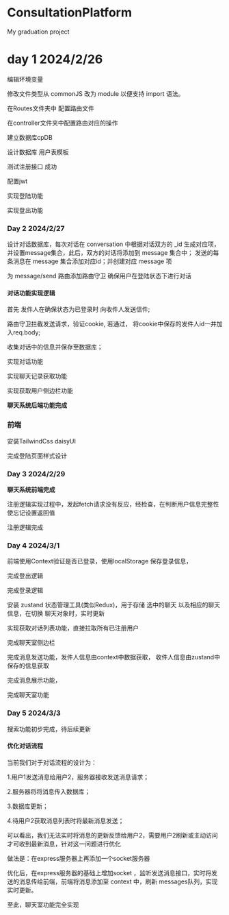 # ConsultationPlatform
My graduation project

# day 1 2024/2/26
编辑环境变量

修改文件类型从 commonJS 改为 module 以便支持 import 语法。

在Routes文件夹中 配置路由文件

在controller文件夹中配置路由对应的操作

建立数据库cpDB

设计数据库 用户表模板

测试注册接口 成功

配置jwt

实现登陆功能

实现登出功能

### Day 2 2024/2/27

设计对话数据库，每次对话在 conversation 中根据对话双方的 _id 生成对应项，并设置message集合，此后，双方的对话将添加到 message 集合中； 发送的每条消息在 message 集合添加对应id；并创建对应 message 项

为 message/send 路由添加路由守卫 确保用户在登陆状态下进行对话



#### 对话功能实现逻辑

首先 发件人在确保状态为已登录时 向收件人发送信件;

路由守卫拦截发送请求，验证cookie, 若通过， 将cookie中保存的发件人id一并加入req.body;

收集对话中的信息并保存至数据库；



实现对话功能

实现聊天记录获取功能

实现获取用户侧边栏功能

**聊天系统后端功能完成**

### 前端

安装TailwindCss daisyUI

完成登陆页面样式设计

### Day 3 2024/2/29

**聊天系统前端完成**

注册逻辑实现过程中，发起fetch请求没有反应，经检查，在判断用户信息完整性使忘记设置返回值

注册逻辑完成

### Day 4 2024/3/1

前端使用Context验证是否已登录，使用localStorage 保存登录信息，

完成登出逻辑

完成登录逻辑

安装 zustand 状态管理工具(类似Redux)，用于存储 选中的聊天 以及相应的聊天信息，在切换 聊天对象时，实时更新

实现获取对话列表功能，直接拉取所有已注册用户

完成聊天室侧边栏

完成消息发送功能，发件人信息由context中数据获取， 收件人信息由zustand中保存的信息获取

完成消息展示功能，

完成聊天室功能
### Day 5 2024/3/3

搜索功能初步完成，待后续更新

#### 优化对话流程


当前我们对于对话流程的设计为：

1.用户1发送消息给用户2，服务器接收发送消息请求；

2.服务器将将消息传入数据库；

3.数据库更新；

4.待用户2获取消息列表时将最新消息发送；

可以看出，我们无法实时将消息的更新反馈给用户2，需要用户2刷新或主动访问才可收到最新消息，针对这一问题进行优化

做法是：在express服务器上再添加一个socket服务器

优化后，在express服务器的基础上增加socket ，监听发送消息接口，实时将发送的消息传给前端，前端将消息添加至 context 中，刷新 messages队列，实现实时更新。

至此，聊天室功能完全实现
